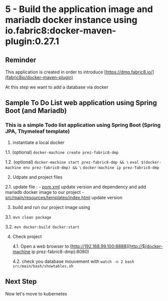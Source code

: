 # 5 - Build the application image and mariadb docker instance using io.fabric8:docker-maven-plugin:0.27.1
## Reminder

This application is created in order to introduce [https://dmp.fabric8.io/](fabric8io/docker-maven-plugin)

At this step we want to add a database via docker


## Sample To Do List web application using Spring Boot (and Mariadb)

### This is a simple Todo list application using Spring Boot (Spring JPA, Thymeleaf template)

1. instantiate a local docker

  1.1. (optional) 
`docker-machine create prez-fabric8-dmp`

  1.2. (optional) 
`docker-machine start prez-fabric8-dmp && \`
`eval $(docker-machine env prez-fabric8-dmp) && \`
`docker-machine ip prez-fabric8-dmp `

2. Udpate and project files

  2.1. update file :
    - [pom.xml](pom.xml) update version and dependency and add mariadb docker image to our project
    - [src/main/resources/templates/index.html](src/main/resources/templates/index.html) update version

3. build and run our project image using

  3.1. `mvn clean package`
  
  3.2. `mvn docker:build docker:start`
  
4. Check project 

   4.1. Open a web browser to [http://192.168.99.100:8888](http://$(docker-machine ip prez-fabric8-dmp):8080)
   
   4.2. check you database mouvement with
    `watch -n 2 bash src/main/bash/showtables.sh`
   
   
## Next Step
Now let's move to kubernetes
